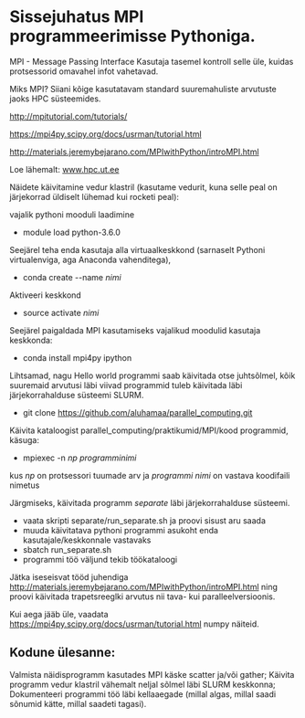 # Sissejuhatus MPI programmeerimisse Pythoniga.

MPI - Message Passing Interface
Kasutaja tasemel kontroll selle üle, kuidas protsessorid omavahel infot vahetavad.

Miks MPI? 
Siiani kõige kasutatavam standard suuremahuliste arvutuste jaoks HPC süsteemides. 

http://mpitutorial.com/tutorials/

https://mpi4py.scipy.org/docs/usrman/tutorial.html

http://materials.jeremybejarano.com/MPIwithPython/introMPI.html


Loe lähemalt: www.hpc.ut.ee

Näidete käivitamine vedur klastril (kasutame vedurit, kuna selle peal on järjekorrad üldiselt lühemad kui rocketi peal):

vajalik pythoni mooduli laadimine
* module load python-3.6.0

Seejärel teha enda kasutaja alla virtuaalkeskkond (sarnaselt Pythoni virtualenviga, aga Anaconda vahenditega), 
* conda create --name _nimi_

Aktiveeri keskkond
* source activate _nimi_

Seejärel paigaldada MPI kasutamiseks vajalikud moodulid kasutaja keskkonda:
* conda install mpi4py ipython

Lihtsamad, nagu Hello world programmi saab käivitada otse juhtsõlmel, kõik suuremaid arvutusi läbi viivad programmid tuleb käivitada läbi järjekorrahalduse süsteemi SLURM.

* git clone https://github.com/aluhamaa/parallel_computing.git

Käivita kataloogist parallel_computing/praktikumid/MPI/kood programmid, käsuga:

* mpiexec -n _np_ _programminimi_

kus *np* on protsessori tuumade arv ja *programmi nimi* on vastava koodifaili nimetus

Järgmiseks, käivitada programm *separate* läbi järjekorrahalduse süsteemi.

* vaata skripti separate/run_separate.sh ja proovi sisust aru saada
* muuda käivitatava pythoni programmi asukoht enda kasutajale/keskkonnale vastavaks
* sbatch run_separate.sh
* programmi töö väljund tekib töökataloogi

Jätka iseseisvat tööd juhendiga http://materials.jeremybejarano.com/MPIwithPython/introMPI.html ning proovi käivitada trapetsreeglki arvutus nii tava- kui paralleelversioonis.

Kui aega jääb üle, vaadata https://mpi4py.scipy.org/docs/usrman/tutorial.html numpy näiteid.

## Kodune ülesanne:
Valmista näidisprogramm kasutades MPI käske scatter ja/või gather;
Käivita programm vedur klastril vähemalt neljal sõlmel läbi SLURM keskkonna;
Dokumenteeri programmi töö läbi kellaaegade (millal algas, millal saadi sõnumid kätte, millal saadeti tagasi).
